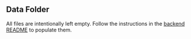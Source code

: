 ## Data Folder

All files are intentionally left empty. Follow the instructions in the [backend README](../README.md) to populate them.